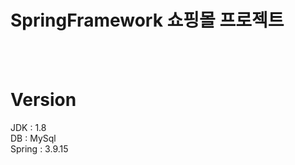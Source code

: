 # SpringFramework 쇼핑몰 프로젝트
<br><br>
# Version
JDK    : 1.8<br>
DB     : MySql<br>
Spring : 3.9.15<br>


